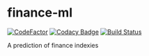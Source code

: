 # finance-ml
[![CodeFactor](https://www.codefactor.io/repository/github/levozavr/finance-ml/badge)](https://www.codefactor.io/repository/github/levozavr/finance-ml)
[![Codacy Badge](https://api.codacy.com/project/badge/Grade/415c0602cfb846b0a663eca356cdfe0c)](https://www.codacy.com/app/levozavr/finance-ml?utm_source=github.com&amp;utm_medium=referral&amp;utm_content=levozavr/finance-ml&amp;utm_campaign=Badge_Grade)
[![Build Status](https://travis-ci.com/levozavr/finance-ml.svg?branch=master)](https://travis-ci.com/levozavr/finance-ml)

A prediction of finance indexies
